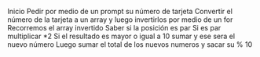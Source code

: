 Inicio
Pedir por medio de un prompt su número de tarjeta
Convertir el número de la tarjeta a un array y luego invertirlos por 
medio de un for
Recorremos el array invertido
Saber si la posición es par
Si es par multiplicar *2
Si el resultado es mayor o igual a 10 sumar y ese sera el nuevo número
Luego sumar el total de los nuevos numeros y sacar su % 10


